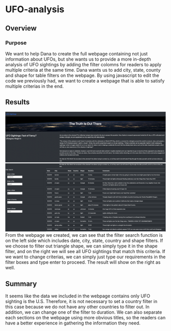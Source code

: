 # UFO-analysis
## Overview
### Purpose
We want to help Dana to create the full webpage containing not just information about UFOs, but she wants us to provide a more in-depth analysis of UFO sightings by adding the filter colomns for readers to apply multiple criteria at the same time. Dana wants us to add city, state, county and shape for table filters on the webpage. By using javascript to edit the code we previously had, we want to create a webpage that is able to satisfy multiple criterias in the end.
## Results
![This is an image](https://github.com/sherryli1116/UFO-analysis/blob/main/UFO%20Web.png)
![This is an image](https://github.com/sherryli1116/UFO-analysis/blob/main/UFO%20Web%20Search.png)
From the webpage we created, we can see that the filter search function is on the left side which includes date, city, state, country and shape filters. If we choose to filter out triangle shape, we can simply type it in the shape filter, and on the right we will see all UFO sightings that match this criteria. If we want to change criterias, we can simply just type our requirements in the filter boxes and type enter to proceed. The result will show on the right as well.
## Summary
It seems like the data we included in the webpage contains only UFO sighting is the U.S. Therefore, it is not necessary to set a country filter in this case because we do not have any other countries to filter out. In addition, we can change one of the filter to duration. We can also separate each sections on the webpage using more obvious titles, so the readers can have a better experience in gathering the information they need.
